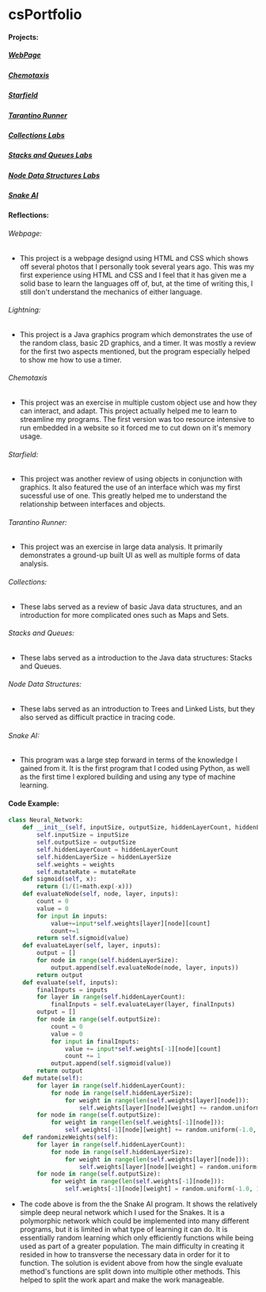 # csPortfolio

#### Projects:
##### [WebPage](https://votoa.github.io/VotoTestWebPage/Testpage.html)
##### [Chemotaxis](https://votoa.github.io/chemotaxis4/)
##### [Starfield](https://votoa.github.io/starfield5/)
##### [Tarantino Runner](https://github.com/VotoA/TarantinoRunner)
##### [Collections Labs](https://github.com/VotoA/Collections)
##### [Stacks and Queues Labs](https://github.com/VotoA/Stacks-and-Queues)
##### [Node Data Structures Labs](https://github.com/VotoA/Node-Data-Structures)
##### [Snake AI](https://github.com/VotoA/Snake)

#### Reflections:
###### Webpage:
* This project is a webpage designd using HTML and CSS which shows off several photos that I personally took several years ago. This was my first experience using HTML and CSS and I feel that it has given me a solid base to learn the languages off of, but, at the time of writing this, I still don't understand the mechanics of either language.
###### Lightning:
* This project is a Java graphics program which demonstrates the use of the random class, basic 2D graphics, and a timer. It was mostly a review for the first two aspects mentioned, but the program especially helped to show me how to use a timer.
###### Chemotaxis
* This project was an exercise in multiple custom object use and how they can interact, and adapt. This project actually helped me to learn to streamline my programs. The first version was too resource intensive to run embedded in a website so it forced me to cut down on it's memory usage.
###### Starfield:
* This project was another review of using objects in conjunction with graphics. It also featured the use of an interface which was my first sucessful use of one. This greatly helped me to understand the relationship between interfaces and objects.
###### Tarantino Runner:
* This project was an exercise in large data analysis. It primarily demonstrates a ground-up built UI as well as multiple forms of data analysis.
###### Collections:
* These labs served as a review of basic Java data structures, and an introduction for more complicated ones such as Maps and Sets.
###### Stacks and Queues:
* These labs served as a introduction to the Java data structures: Stacks and Queues. 
###### Node Data Structures:
* These labs served as an introduction to Trees and Linked Lists, but they also served as difficult practice in tracing code.
###### Snake AI:
* This program was a large step forward in terms of the knowledge I gained from it. It is the first program that I coded using Python, as well as the first time I explored building and using any type of machine learning.

#### Code Example:
```Python
class Neural_Network:
	def __init__(self, inputSize, outputSize, hiddenLayerCount, hiddenLayerSize, weights, mutateRate):
		self.inputSize = inputSize
		self.outputSize = outputSize
		self.hiddenLayerCount = hiddenLayerCount
		self.hiddenLayerSize = hiddenLayerSize
		self.weights = weights
		self.mutateRate = mutateRate
	def sigmoid(self, x):
		return (1/(1+math.exp(-x)))
	def evaluateNode(self, node, layer, inputs):
		count = 0
		value = 0
		for input in inputs:
			value+=input*self.weights[layer][node][count]
			count+=1
		return self.sigmoid(value)
	def evaluateLayer(self, layer, inputs):
		output = []
		for node in range(self.hiddenLayerSize):
			output.append(self.evaluateNode(node, layer, inputs))
		return output	
	def evaluate(self, inputs):
		finalInputs = inputs
		for layer in range(self.hiddenLayerCount):
			finalInputs = self.evaluateLayer(layer, finalInputs)
		output = []
		for node in range(self.outputSize):
			count = 0
			value = 0
			for input in finalInputs:
				value += input*self.weights[-1][node][count]
				count += 1
			output.append(self.sigmoid(value))
		return output
	def mutate(self):
		for layer in range(self.hiddenLayerCount):
			for node in range(self.hiddenLayerSize):
				for weight in range(len(self.weights[layer][node])):
					self.weights[layer][node][weight] += random.uniform(-1.0, 1.0)*self.mutateRate
		for node in range(self.outputSize):
			for weight in range(len(self.weights[-1][node])):
				self.weights[-1][node][weight] += random.uniform(-1.0, 1.0)*self.mutateRate
	def randomizeWeights(self):
		for layer in range(self.hiddenLayerCount):
			for node in range(self.hiddenLayerSize):
				for weight in range(len(self.weights[layer][node])):
					self.weights[layer][node][weight] = random.uniform(-1.0, 1.0)
		for node in range(self.outputSize):
			for weight in range(len(self.weights[-1][node])):
				self.weights[-1][node][weight] = random.uniform(-1.0, 1.0)
```

* The code above is from the the Snake AI program. It shows the relatively simple deep neural network which I used for the Snakes. It is a polymorphic network which could be implemented into many different programs, but it is limited in what type of learning it can do. It is essentially random learning which only efficiently functions while being used as part of a greater population. The main difficulty in creating it resided in how to transverse the necessary data in order for it to function. The solution is evident above from how the single evaluate method's functions are split down into multiple other methods. This helped to split the work apart and make the work manageable.
